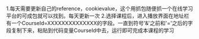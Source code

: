 1.每天需要更新自己的reference，cookievalue，这个用抓包随便抓一个在线学习平台的可成包就可以找到。每天更新一次
2.选择课程后，进入播放界面在地址栏有一个CourseId=XXXXXXXXXXXXXX的字段。一直到符号'&'之前和'='之后的字段复制下来，粘贴到代码变量CourseId中去，运行即可完成本课程的学习
